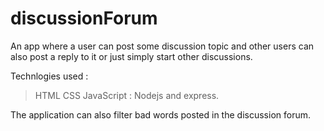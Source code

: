# discussionForum

An app where a user can post some discussion topic and other users can also post a reply to it or just simply start other 
discussions.

Technlogies used :
> HTML
> CSS
> JavaScript : Nodejs and express.

The application can also filter bad words posted in the discussion forum.
